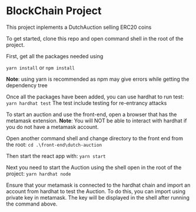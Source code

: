 # BlockChain Project

This project inplements a DutchAuction selling ERC20 coins

To get started, clone this repo and open command shell in the root of the project.

First, get all the packages needed using

`yarn install`
or
`npm install`

**Note**: using yarn is recommended as npm may give errors while getting the dependency tree

Once all the packages have been added, you can use hardhat to run test:
`yarn hardhat test`
The test include testing for re-entrancy attacks

To start an auction and use the front-end, open a browser that has the metamask extension.
**Note**: You will NOT be able to interact with hardhat if you do not have a metamask account.

Open another command shell and change directory to the front end
from the root:
`cd .\front-end\dutch-auction`

Then start the react app with:
`yarn start`

Next you need to start the Auction using the shell open in the root of the project:
`yarn hardhat node`

Ensure that your metamask is connected to the hardhat chain and import an account from hardhat to test the Auction.
To do this, you can import using private key in metamask. The key will be displayed in the shell after running the command above.
